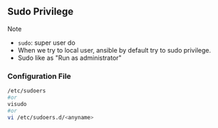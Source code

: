 ## Sudo Privilege

> [!NOTE]
> - `sudo`: super user do
> - When we try to local user, ansible by default try to sudo privilege. <br>
> - Sudo like as "Run as administrator"


 ### Configuration File 
```bash
/etc/sudoers
#or
visudo
#or
vi /etc/sudoers.d/<anyname>
```
